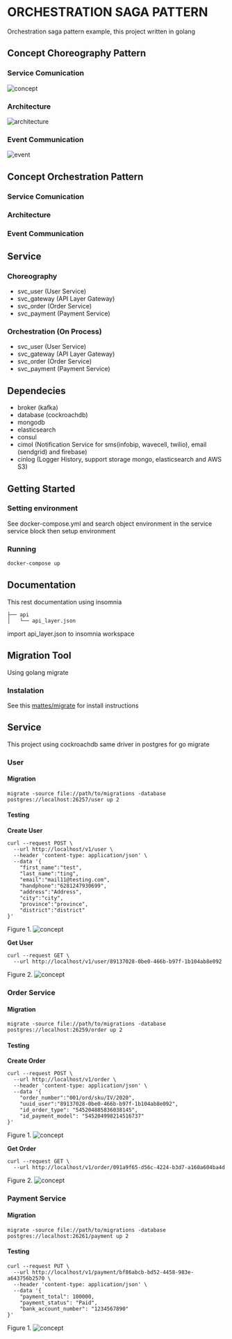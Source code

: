 # ORCHESTRATION SAGA PATTERN
Orchestration saga pattern example, this project written in golang

## Concept Choreography Pattern
### Service Comunication
![concept](https://github.com/sofyan48/orchestration-pattern-example/raw/master/docs/concept.png)

### Architecture
![architecture](https://github.com/sofyan48/orchestration-pattern-example/raw/master/docs/architecture.png)

### Event Communication
![event](https://github.com/sofyan48/orchestration-pattern-example/raw/master/docs/event.png)

## Concept Orchestration Pattern
### Service Comunication
### Architecture
### Event Communication

## Service
### Choreography
- svc_user (User Service)
- svc_gateway (API Layer Gateway)
- svc_order (Order Service)
- svc_payment (Payment Service)
### Orchestration (On Process)
- svc_user (User Service)
- svc_gateway (API Layer Gateway)
- svc_order (Order Service)
- svc_payment (Payment Service)

## Dependecies
- broker (kafka)
- database (cockroachdb)
- mongodb
- elasticsearch
- consul
- cimol (Notification Service for sms(infobip, wavecell, twilio), email (sendgrid) and firebase)
- cinlog (Logger History, support storage mongo, elasticsearch and AWS S3)

## Getting Started
### Setting environment
See docker-compose.yml and search object environment in the service service block then setup environment
### Running
```bash
docker-compose up
```
## Documentation
This rest documentation using insomnia
```
├── api
│   └── api_layer.json
```
import api_layer.json to insomnia workspace
## Migration Tool
Using golang migrate
### Instalation
See this [mattes/migrate](https://github.com/mattes/migrate) for install instructions

## Service
This project using cockroachdb same driver in postgres for go migrate
### User
#### Migration
```
migrate -source file://path/to/migrations -database postgres://localhost:26257/user up 2
```
#### Testing
**Create User**
```
curl --request POST \
  --url http://localhost/v1/user \
  --header 'content-type: application/json' \
  --data '{
	"first_name":"test",
	"last_name":"ting",
	"email":"mail11@testing.com",
	"handphone":"6281247930699",
	"address":"Address",
	"city":"city",
	"province":"province",
	"district":"district"
}'
```
Figure 1.
![concept](https://github.com/sofyan48/orchestration-pattern-example/raw/master/docs/user/create.png)

**Get User**
```
curl --request GET \
  --url http://localhost/v1/user/89137028-0be0-466b-b97f-1b104ab8e092
```
Figure 2.
![concept](https://github.com/sofyan48/orchestration-pattern-example/raw/master/docs/user/get.png)

### Order Service
#### Migration
```
migrate -source file://path/to/migrations -database postgres://localhost:26259/order up 2
```
#### Testing
**Create Order**
```
curl --request POST \
  --url http://localhost/v1/order \
  --header 'content-type: application/json' \
  --data '{
	"order_number":"001/ord/sku/IV/2020",
	"uuid_user":"89137028-0be0-466b-b97f-1b104ab8e092",
	"id_order_type": "545204885836038145",
	"id_payment_model": "545204998214516737"
}'
```
Figure 1.
![concept](https://github.com/sofyan48/orchestration-pattern-example/raw/master/docs/order/create.png)

**Get Order**
```
curl --request GET \
  --url http://localhost/v1/order/091a9f65-d56c-4224-b3d7-a160a604ba4d
```
Figure 2.
![concept](https://github.com/sofyan48/orchestration-pattern-example/raw/master/docs/order/get.png)

### Payment Service
#### Migration
```
migrate -source file://path/to/migrations -database postgres://localhost:26261/payment up 2
```
#### Testing
```
curl --request PUT \
  --url http://localhost/v1/payment/bf86abcb-bd52-4458-983e-a643756b2570 \
  --header 'content-type: application/json' \
  --data '{
	"payment_total": 100000,
	"payment_status": "Paid",
	"bank_account_number": "1234567890"
}'
```

Figure 1.
![concept](https://github.com/sofyan48/orchestration-pattern-example/raw/master/docs/payment/payment.png)
